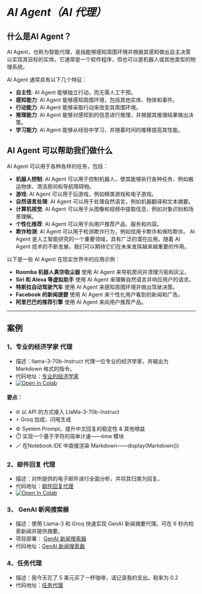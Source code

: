 # *AI Agent（AI 代理）*
## 什么是AI Agent？
AI Agent，也称为智能代理，是指能够感知周围环境并根据其感知做出自主决策以实现其目标的实体。它通常是一个软件程序，但也可以是机器人或其他类型的物理系统。

AI Agent 通常具有以下几个特征：

- **自主性**: AI Agent 能够独立行动，而无需人工干预。
- **感知能力**: AI Agent 能够感知周围环境，包括其他实体、物体和事件。
- **行动能力**: AI Agent 能够采取行动来改变其周围环境。
- **推理能力**: AI Agent 能够对感知到的信息进行推理，并根据其推理结果做出决策。
- **学习能力**: AI Agent 能够从经验中学习，并随着时间的推移提高其性能。

## AI Agent 可以帮助我们做什么
AI Agent 可以用于各种各样的任务，包括：

- **机器人控制**: AI Agent 可以用于控制机器人，使其能够执行各种任务，例如搬运物体、清洁房间和导航障碍物。
- **游戏**: AI Agent 可以用于玩游戏，例如棋类游戏和电子游戏。
- **自然语言处理**: AI Agent 可以用于处理自然语言，例如机器翻译和文本摘要。
- **计算机视觉**: AI Agent 可以用于从图像和视频中提取信息，例如对象识别和场景理解。
- **个性化推荐**: AI Agent 可以用于向用户推荐产品、服务和内容。
- **欺诈检测**: AI Agent 可以用于检测欺诈行为，例如信用卡欺诈和保险欺诈。
AI Agent 是人工智能研究的一个重要领域，具有广泛的潜在应用。随着 AI Agent 技术的不断发展，我们可以期待它们在未来发挥越来越重要的作用。

以下是一些 AI Agent 在现实世界中的应用示例：

- **Roomba 机器人真空吸尘器** 使用 AI Agent 来导航房间并清理污垢和灰尘。
- **Siri 和 Alexa 等虚拟助手** 使用 AI Agent 来理解自然语言并响应用户的请求。
- **特斯拉自动驾驶汽车** 使用 AI Agent 来感知周围环境并做出驾驶决策。
- **Facebook 的新闻提要** 使用 AI Agent 来个性化用户看到的新闻和广告。
- **阿里巴巴的推荐引擎** 使用 AI Agent 来向用户推荐产品。

---

## 案例

### 1、专业的经济学家 代理
- 描述：llama-3-70b-Instruct 代理一位专业的经济学家，并输出为 Markdown 格式的指令。
- 代码地址：[专业的经济学家](./grop_llama3_agent.ipynb)
- <a target="_blank" href="https://colab.research.google.com/github/qianniucity/llm_notebooks/blob/main/agent/grop_llama3_agent.ipynb">
  <img src="https://colab.research.google.com/assets/colab-badge.svg" alt="Open In Colab"/>
</a>

####  要点：
- 🌐 以 API 的方式接入 LlaMa-3-70b-Instruct
- ⚡️ Groq 加成，闪电生成
- ⚙️ Syetem Prompt，提升中文回复的稳定性 & 其他增益
- ⏱️ 实现一个基于字符的简单计速——time 模块
- 🪄 在Notebook IDE 中直接渲染 Markdown——display(Markdown())

### 2、邮件回复 代理
- 描述：对所提供的电子邮件进行全面分析，并将其归类为回复。
- 代码地址：[邮件回复代理](./Email_Reply_Llama3_CrewAI_+_Groq.ipynb)
- <a target="_blank" href="https://colab.research.google.com/github/qianniucity/llm_notebooks/blob/main/agent/Email_Reply_Llama3_CrewAI_+_Groq.ipynb">
  <img src="https://colab.research.google.com/assets/colab-badge.svg" alt="Open In Colab"/>
</a>

### 3、 GenAI 新闻搜索器
- 描述：使用 Llama-3 和 Groq 快速实现 GenAI 新闻摘要代理。可在 6 秒内检索新闻并提供摘要。
- 项目部署： [GenAI 新闻搜索器](./GenAINewsAgent/README.md)
- 代码地址：[GenAI 新闻搜索器](./GenAINewsAgent)

### 4、任务代理
- 描述：我今天花了 5 美元买了一杯咖啡，请记录我的支出。税率为 0.2
- 代码地址：[任务代理](./Agent_OpenAI/)